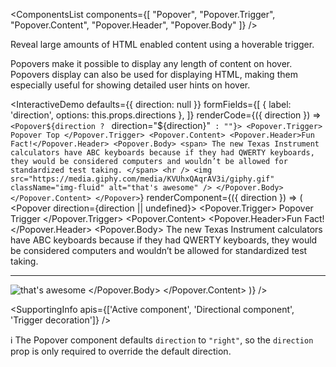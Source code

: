 <ComponentsList
  components={[
    "Popover",
    "Popover.Trigger",
    "Popover.Content",
    "Popover.Header",
    "Popover.Body"
  ]}
/>

Reveal large amounts of HTML enabled content using a hoverable trigger.

Popovers make it possible to display any length of content on hover. Popovers
display can also be used for displaying HTML, making them especially useful for
showing detailed user hints on hover.

<InteractiveDemo
  defaults={{ direction: null }}
  formFields={[
    { label: 'direction', options: this.props.directions },
  ]}
  renderCode={({ direction }) => `<Popover${direction ? ` direction="${direction}"` : ""}>
  <Popover.Trigger>
    Popover Top
  </Popover.Trigger>
  <Popover.Content>
    <Popover.Header>Fun Fact!</Popover.Header>
    <Popover.Body>
      <span>
        The new Texas Instrument calculators have ABC keyboards because if
        they had QWERTY keyboards, they would be considered computers and
        wouldn’t be allowed for standardized test taking.
      </span>
      <hr />
      <img
        src="https://media.giphy.com/media/KVUhxQAqrAV3i/giphy.gif"
        className="img-fluid"
        alt="that's awesome"
      />
    </Popover.Body>
  </Popover.Content>
</Popover>`}
  renderComponent={({ direction }) => (
    <Popover direction={direction || undefined}>
      <Popover.Trigger>
        Popover Trigger
      </Popover.Trigger>
      <Popover.Content>
        <Popover.Header>Fun Fact!</Popover.Header>
        <Popover.Body>
          <span>
            The new Texas Instrument calculators have ABC keyboards because if
            they had QWERTY keyboards, they would be considered computers and
            wouldn’t be allowed for standardized test taking.
          </span>
          <hr />
          <img
            src="https://media.giphy.com/media/KVUhxQAqrAV3i/giphy.gif"
            className="img-fluid"
            alt="that's awesome"
          />
        </Popover.Body>
      </Popover.Content>
    </Popover>
  )}
/>

<SupportingInfo apis={['Active component', 'Directional component', 'Trigger decoration']} />

<Alert color="info">
  ℹ️ The Popover component defaults <code>direction</code> to
  <code>"right"</code>, so the <code>direction</code> prop is only required to
  override the default direction.
</Alert>

<PropsTabs activeComponent directionalComponent="right" />
